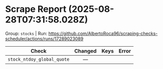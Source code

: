 # Scrape Report (2025-08-28T07:31:58.028Z)

Group: `stocks`  |  Run: https://github.com/AlbertoRoca96/scraping-checks-scheduler/actions/runs/17289023089

| Check | Changed | Keys | Error |
|---|:---:|:--|:--|
| `stock_ntdoy_global_quote` | — |  |  |
